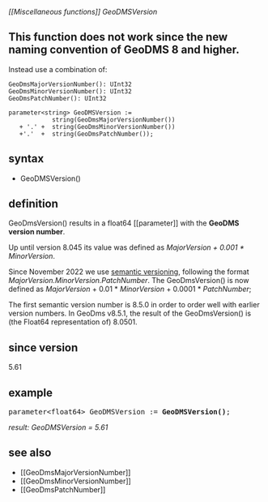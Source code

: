 *[[Miscellaneous functions]] GeoDMSVersion*

## This function does not work since the new naming convention of GeoDMS 8 and higher.
Instead use a combination of:

```
GeoDmsMajorVersionNumber(): UInt32
GeoDmsMinorVersionNumber(): UInt32
GeoDmsPatchNumber(): UInt32

parameter<string> GeoDMSVersion := 
            string(GeoDmsMajorVersionNumber()) 
   + '.' +  string(GeoDmsMinorVersionNumber()) 
   +'.'  +  string(GeoDmsPatchNumber());

```

## syntax

- GeoDMSVersion()

## definition

GeoDmsVersion() results in a float64 [[parameter]] with the **GeoDMS version number**.

Up until version 8.045 its value was defined as <I>MajorVersion + 0.001 * MinorVersion</I>.

Since November 2022 we use [semantic versioning](https://semver.org/), following the format <I>MajorVersion.MinorVersion.PatchNumber</I>. The GeoDmsVersion() is now defined as <I>MajorVersion</I> + 0.01 * <I>MinorVersion</I> + 0.0001 * <I>PatchNumber</I>;

The first semantic version number is 8.5.0 in order to order well with earlier version numbers. In GeoDms v8.5.1, the result of the GeoDmsVersion() is (the Float64 representation of) 8.0501.

## since version

5.61

## example

<pre>
parameter&lt;float64&gt; GeoDMSVersion := <B>GeoDMSVersion()</B>;
</pre>

*result: GeoDMSVersion = 5.61*

## see also
* [[GeoDmsMajorVersionNumber]]
* [[GeoDmsMinorVersionNumber]]
* [[GeoDmsPatchNumber]]
